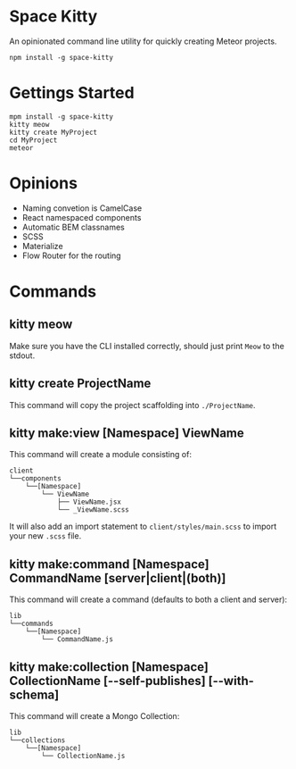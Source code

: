 Space Kitty
===========

An opinionated command line utility for quickly creating Meteor projects.

```
npm install -g space-kitty
```

# Gettings Started

```
mpm install -g space-kitty
kitty meow
kitty create MyProject
cd MyProject
meteor
```

# Opinions

* Naming convetion is CamelCase
* React namespaced components
* Automatic BEM classnames
* SCSS
* Materialize
* Flow Router for the routing

# Commands

## kitty meow

Make sure you have the CLI installed correctly, should just print `Meow` to the stdout.

## kitty create ProjectName

This command will copy the project scaffolding into `./ProjectName`.

## kitty make:view [Namespace] ViewName

This command will create a module consisting of:

```
client
└──components
    └──[Namespace]
        └── ViewName
            ├── ViewName.jsx
            └── _ViewName.scss
```

It will also add an import statement to `client/styles/main.scss` to import your new
`.scss` file.

## kitty make:command [Namespace] CommandName [server|client|(both)]

This command will create a command (defaults to both a client and server):

```
lib
└──commands
    └──[Namespace]
        └── CommandName.js
```

## kitty make:collection [Namespace] CollectionName [--self-publishes] [--with-schema]

This command will create a Mongo Collection:

```
lib
└──collections
    └──[Namespace]
        └── CollectionName.js
```
